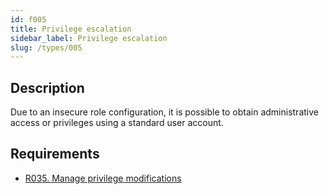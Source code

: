 ```yaml
---
id: f005
title: Privilege escalation
sidebar_label: Privilege escalation
slug: /types/005
---
```


## Description

Due to an insecure role configuration,
it is possible to obtain administrative access or privileges using a standard
user account.

## Requirements

- [R035. Manage privilege modifications](https://docs.fluidattacks.com/criteria/authorization/035)
